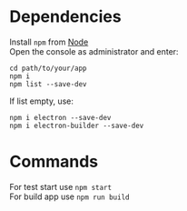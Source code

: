 # Dependencies
Install `npm` from [Node](https://nodejs.org/)\
Open the console as administrator and enter:
```
cd path/to/your/app
npm i
npm list --save-dev
```
If list empty, use:
```
npm i electron --save-dev
npm i electron-builder --save-dev
``` 
# Commands
For test start use `npm start`\
For build app use `npm run build`